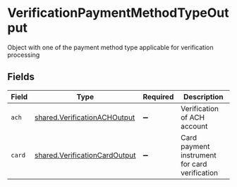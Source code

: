 # VerificationPaymentMethodTypeOutput

Object with one of the payment method type applicable for verification processing


## Fields

| Field                                                                          | Type                                                                           | Required                                                                       | Description                                                                    |
| ------------------------------------------------------------------------------ | ------------------------------------------------------------------------------ | ------------------------------------------------------------------------------ | ------------------------------------------------------------------------------ |
| `ach`                                                                          | [shared.VerificationACHOutput](../../models/shared/verificationachoutput.md)   | :heavy_minus_sign:                                                             | Verification of ACH account                                                    |
| `card`                                                                         | [shared.VerificationCardOutput](../../models/shared/verificationcardoutput.md) | :heavy_minus_sign:                                                             | Card payment instrument for card verification                                  |